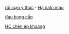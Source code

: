 
[rối loạn ý thức](r%E1%BB%91i%20lo%E1%BA%A1n%20%C3%BD%20th%E1%BB%A9c.md) - [Hạ natri máu](../100%20Reference%20notes/H%E1%BA%A1%20natri%20m%C3%A1u.md)

[đau bụng cấp](../100%20Reference%20notes/%C4%91au%20b%E1%BB%A5ng%20c%E1%BA%A5p.md)

[HC chèn ép khoang](../The%20TRIO/HC%20ch%C3%A8n%20%C3%A9p%20khoang.md)